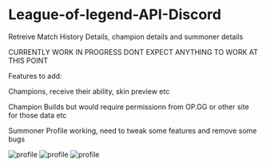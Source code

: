 # League-of-legend-API-Discord
 Retreive Match History Details, champion details and summoner details
 
 CURRENTLY WORK IN PROGRESS DONT EXPECT ANYTHING TO WORK AT THIS POINT

Features to add:

Champions, receive their ability, skin preview etc

Champion Builds but would require permissionn from OP.GG or other site for those data etc


Summoner Profile working, need to tweak some features and remove some bugs

![profile](https://i.imgur.com/NmTa2mt.png)
![profile](https://i.imgur.com/KKTXCJP.png)
![profile](https://i.imgur.com/16KubCb.png)
